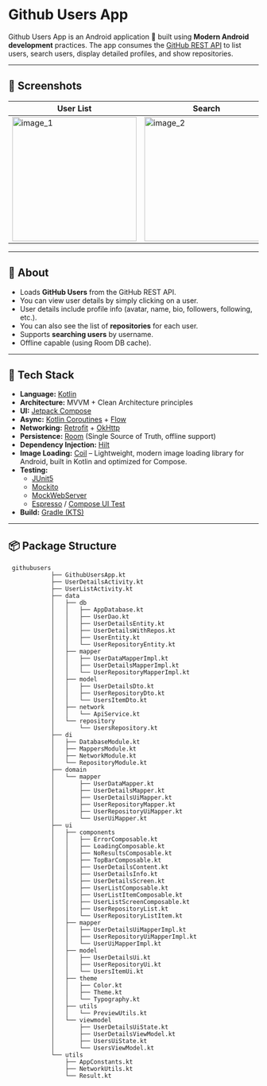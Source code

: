 # Github Users App

Github Users App is an Android application 📱 built using **Modern Android development** practices.
The app consumes the [GitHub REST API](https://docs.github.com/en/rest?apiVersion=2022-11-28) to list users, search users, display detailed profiles, and show repositories.

---

## 📸 Screenshots
| User List | Search | User Details |
|-----------|--------|--------------|
| <img width="250" alt="image_1" src="https://github.com/user-attachments/assets/28dc05cb-e6b8-4ecf-8e3e-9789683d8304" /> | <img width="250" alt="image_2" src="https://github.com/user-attachments/assets/1e126b18-3b43-45f0-897f-5f03f883288f" /> | <img width="250" alt="image_3" src="https://github.com/user-attachments/assets/2478180e-4940-4997-9e21-c562c4f74f2b" /> |

---
## 📖 About

- Loads **GitHub Users** from the GitHub REST API.  
- You can view user details by simply clicking on a user.  
- User details include profile info (avatar, name, bio, followers, following, etc.).  
- You can also see the list of **repositories** for each user.  
- Supports **searching users** by username.  
- Offline capable (using Room DB cache).  

---

## 📱 Tech Stack

- **Language:** [Kotlin](https://kotlinlang.org/)  
- **Architecture:** MVVM + Clean Architecture principles  
- **UI:** [Jetpack Compose](https://developer.android.com/jetpack/compose)  
- **Async:** [Kotlin Coroutines](https://kotlinlang.org/docs/coroutines-overview.html) + [Flow](https://kotlinlang.org/docs/flow.html)  
- **Networking:** [Retrofit](https://square.github.io/retrofit/) + [OkHttp](https://square.github.io/okhttp/)  
- **Persistence:** [Room](https://developer.android.com/training/data-storage/room) (Single Source of Truth, offline support)  
- **Dependency Injection:** [Hilt](https://dagger.dev/hilt/)  
- **Image Loading:** [Coil](https://coil-kt.github.io/coil/) – Lightweight, modern image loading library for Android, built in Kotlin and optimized for Compose.  
- **Testing:**  
  - [JUnit5](https://junit.org/junit5/)  
  - [Mockito](https://site.mockito.org/)  
  - [MockWebServer](https://github.com/square/okhttp/tree/master/mockwebserver)  
  - [Espresso](https://developer.android.com/training/testing/espresso) / [Compose UI Test](https://developer.android.com/jetpack/compose/testing)  
- **Build:** [Gradle (KTS)](https://docs.gradle.org/current/userguide/kotlin_dsl.html)


---

## 📦 Package Structure
```
 githubusers
            ├── GithubUsersApp.kt
            ├── UserDetailsActivity.kt
            ├── UserListActivity.kt
            ├── data
            │   ├── db
            │   │   ├── AppDatabase.kt
            │   │   ├── UserDao.kt
            │   │   ├── UserDetailsEntity.kt
            │   │   ├── UserDetailsWithRepos.kt
            │   │   ├── UserEntity.kt
            │   │   └── UserRepositoryEntity.kt
            │   ├── mapper
            │   │   ├── UserDataMapperImpl.kt
            │   │   ├── UserDetailsMapperImpl.kt
            │   │   └── UserRepositoryMapperImpl.kt
            │   ├── model
            │   │   ├── UserDetailsDto.kt
            │   │   ├── UserRepositoryDto.kt
            │   │   └── UsersItemDto.kt
            │   ├── network
            │   │   └── ApiService.kt
            │   └── repository
            │       └── UsersRepository.kt
            ├── di
            │   ├── DatabaseModule.kt
            │   ├── MappersModule.kt
            │   ├── NetworkModule.kt
            │   └── RepositoryModule.kt
            ├── domain
            │   └── mapper
            │       ├── UserDataMapper.kt
            │       ├── UserDetailsMapper.kt
            │       ├── UserDetailsUiMapper.kt
            │       ├── UserRepositoryMapper.kt
            │       ├── UserRepositoryUiMapper.kt
            │       └── UserUiMapper.kt
            ├── ui
            │   ├── components
            │   │   ├── ErrorComposable.kt
            │   │   ├── LoadingComposable.kt
            │   │   ├── NoResultsComposable.kt
            │   │   ├── TopBarComposable.kt
            │   │   ├── UserDetailsContent.kt
            │   │   ├── UserDetailsInfo.kt
            │   │   ├── UserDetailsScreen.kt
            │   │   ├── UserListComposable.kt
            │   │   ├── UserListItemComposable.kt
            │   │   ├── UserListScreenComposable.kt
            │   │   ├── UserRepositoryList.kt
            │   │   └── UserRepositoryListItem.kt
            │   ├── mapper
            │   │   ├── UserDetailsUiMapperImpl.kt
            │   │   ├── UserRepositoryUiMapperImpl.kt
            │   │   └── UserUiMapperImpl.kt
            │   ├── model
            │   │   ├── UserDetailsUi.kt
            │   │   ├── UserRepositoryUi.kt
            │   │   └── UsersItemUi.kt
            │   ├── theme
            │   │   ├── Color.kt
            │   │   ├── Theme.kt
            │   │   └── Typography.kt
            │   ├── utils
            │   │   └── PreviewUtils.kt
            │   └── viewmodel
            │       ├── UserDetailsUiState.kt
            │       ├── UserDetailsViewModel.kt
            │       ├── UsersUiState.kt
            │       └── UsersViewModel.kt
            └── utils
                ├── AppConstants.kt
                ├── NetworkUtils.kt
                └── Result.kt
```

